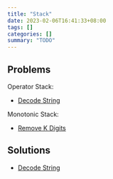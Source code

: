 ```yaml
---
title: "Stack"
date: 2023-02-06T16:41:33+08:00
tags: []
categories: []
summary: "TODO"
---
```


## Problems

Operator Stack:

* [Decode String](https://leetcode.cn/problems/decode-string/)

Monotonic Stack:

* [Remove K Digits](https://leetcode.cn/problems/remove-k-digits/)

## Solutions

* [Decode String](https://leetcode.cn/problems/decode-string/solutions/6274/ti-jie-czhan-by-youlookdeliciousc/)